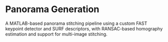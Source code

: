 # Panorama Generation
A MATLAB-based panorama stitching pipeline using a custom FAST keypoint detector and SURF descriptors, with RANSAC-based homography estimation and support for multi-image stitching.
